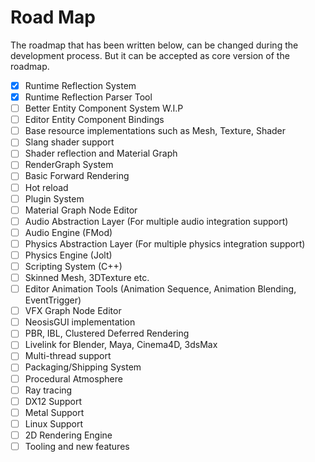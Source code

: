 # Road Map

The roadmap that has been written below, can be changed during the development process. But it can be 
accepted as core version of the roadmap.

- [x] Runtime Reflection System
- [x] Runtime Reflection Parser Tool
- [ ] Better Entity Component System W.I.P
- [ ] Editor Entity Component Bindings
- [ ] Base resource implementations such as Mesh, Texture, Shader
- [ ] Slang shader support
- [ ] Shader reflection and Material Graph
- [ ] RenderGraph System
- [ ] Basic Forward Rendering
- [ ] Hot reload
- [ ] Plugin System
- [ ] Material Graph Node Editor
- [ ] Audio Abstraction Layer (For multiple audio integration support)
- [ ] Audio Engine (FMod)
- [ ] Physics Abstraction Layer (For multiple physics integration support)
- [ ] Physics Engine (Jolt)
- [ ] Scripting System (C++)
- [ ] Skinned Mesh, 3DTexture etc.
- [ ] Editor Animation Tools (Animation Sequence, Animation Blending, EventTrigger)
- [ ] VFX Graph Node Editor
- [ ] NeosisGUI implementation
- [ ] PBR, IBL, Clustered Deferred Rendering
- [ ] Livelink for Blender, Maya, Cinema4D, 3dsMax
- [ ] Multi-thread support
- [ ] Packaging/Shipping System
- [ ] Procedural Atmosphere
- [ ] Ray tracing
- [ ] DX12 Support
- [ ] Metal Support
- [ ] Linux Support
- [ ] 2D Rendering Engine
- [ ] Tooling and new features

